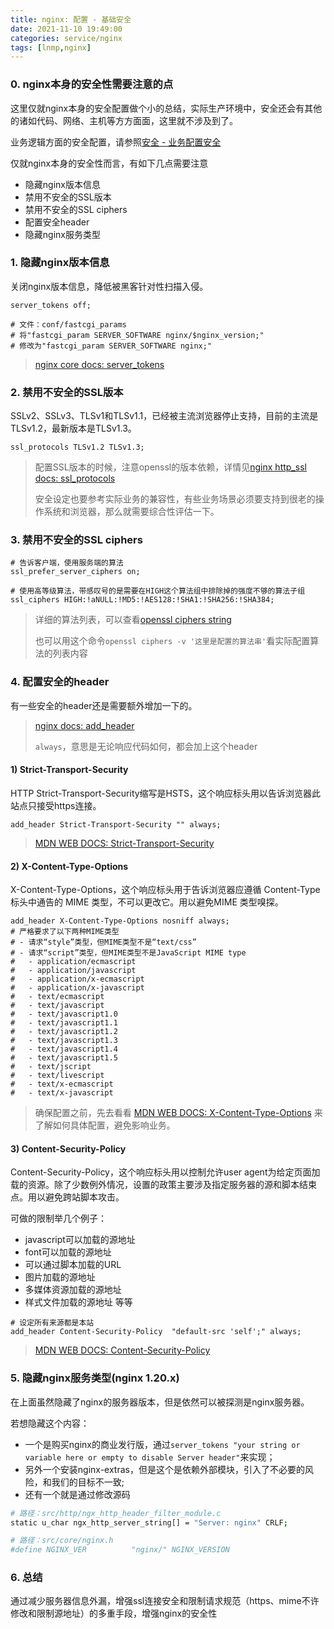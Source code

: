 ```yaml
---
title: nginx: 配置 - 基础安全
date: 2021-11-10 19:49:00
categories: service/nginx
tags: [lnmp,nginx]
---
```


### 0. nginx本身的安全性需要注意的点
这里仅就nginx本身的安全配置做个小的总结，实际生产环境中，安全还会有其他的诸如代码、网络、主机等方方面面，这里就不涉及到了。

业务逻辑方面的安全配置，请参照[安全 - 业务配置安全](/servie/nginx/nginx_2.1.4_configuration_security_config.html)

仅就nginx本身的安全性而言，有如下几点需要注意
- 隐藏nginx版本信息
- 禁用不安全的SSL版本
- 禁用不安全的SSL ciphers
- 配置安全header
- 隐藏nginx服务类型

### 1. 隐藏nginx版本信息
关闭nginx版本信息，降低被黑客针对性扫描入侵。

```
server_tokens off;

# 文件：conf/fastcgi_params
# 将"fastcgi_param SERVER_SOFTWARE nginx/$nginx_version;"
# 修改为"fastcgi_param SERVER_SOFTWARE nginx;"
```

> [nginx core docs: server_tokens](http://nginx.org/en/docs/http/ngx_http_core_module.html#server_tokens)

### 2. 禁用不安全的SSL版本
SSLv2、SSLv3、TLSv1和TLSv1.1，已经被主流浏览器停止支持，目前的主流是TLSv1.2，最新版本是TLSv1.3。

```
ssl_protocols TLSv1.2 TLSv1.3;
```

> 配置SSL版本的时候，注意openssl的版本依赖，详情见[nginx http_ssl docs: ssl_protocols](http://nginx.org/en/docs/http/ngx_http_ssl_module.html#ssl_protocols)
>
> 安全设定也要参考实际业务的兼容性，有些业务场景必须要支持到很老的操作系统和浏览器，那么就需要综合性评估一下。

### 3. 禁用不安全的SSL ciphers

```
# 告诉客户端，使用服务端的算法
ssl_prefer_server_ciphers on;

# 使用高等级算法，带感叹号的是需要在HIGH这个算法组中排除掉的强度不够的算法子组
ssl_ciphers HIGH:!aNULL:!MD5:!AES128:!SHA1:!SHA256:!SHA384;
```

> 详细的算法列表，可以查看[openssl ciphers string](https://www.openssl.org/docs/man1.0.2/man1/ciphers)
>
> 也可以用这个命令`openssl ciphers -v '这里是配置的算法串'`看实际配置算法的列表内容

### 4. 配置安全的header
有一些安全的header还是需要额外增加一下的。

> [nginx docs: add_header](http://nginx.org/en/docs/http/ngx_http_headers_module.html#add_header)
>
> `always`，意思是无论响应代码如何，都会加上这个header

#### 1) Strict-Transport-Security
HTTP Strict-Transport-Security缩写是HSTS，这个响应标头用以告诉浏览器此站点只接受https连接。

```
add_header Strict-Transport-Security "" always;
```

> [MDN WEB DOCS: Strict-Transport-Security](https://developer.mozilla.org/en-US/docs/Web/HTTP/Headers/Strict-Transport-Security)

#### 2) X-Content-Type-Options
X-Content-Type-Options，这个响应标头用于告诉浏览器应遵循 Content-Type 标头中通告的 MIME 类型，不可以更改它。用以避免MIME 类型嗅探。

```
add_header X-Content-Type-Options nosniff always;
# 严格要求了以下两种MIME类型
# - 请求“style”类型，但MIME类型不是“text/css”
# - 请求“script”类型，但MIME类型不是JavaScript MIME type
#   - application/ecmascript
#   - application/javascript
#   - application/x-ecmascript
#   - application/x-javascript
#   - text/ecmascript
#   - text/javascript
#   - text/javascript1.0
#   - text/javascript1.1
#   - text/javascript1.2
#   - text/javascript1.3
#   - text/javascript1.4
#   - text/javascript1.5
#   - text/jscript
#   - text/livescript
#   - text/x-ecmascript
#   - text/x-javascript
```

> 确保配置之前，先去看看 [MDN WEB DOCS: X-Content-Type-Options](https://developer.mozilla.org/zh-CN/docs/Web/HTTP/Headers/X-Content-Type-Options) 来了解如何具体配置，避免影响业务。

#### 3) Content-Security-Policy
Content-Security-Policy，这个响应标头用以控制允许user agent为给定页面加载的资源。除了少数例外情况，设置的政策主要涉及指定服务器的源和脚本结束点。用以避免跨站脚本攻击。

可做的限制举几个例子：

- javascript可以加载的源地址
- font可以加载的源地址
- 可以通过脚本加载的URL
- 图片加载的源地址
- 多媒体资源加载的源地址
- 样式文件加载的源地址
等等

```
# 设定所有来源都是本站
add_header Content-Security-Policy  "default-src 'self';" always;
```

> [MDN WEB DOCS: Content-Security-Policy](https://developer.mozilla.org/en-US/docs/Web/HTTP/Headers/Content-Security-Policy)

### 5. 隐藏nginx服务类型(nginx 1.20.x)
在上面虽然隐藏了nginx的服务器版本，但是依然可以被探测是nginx服务器。

若想隐藏这个内容：

- 一个是购买nginx的商业发行版，通过`server_tokens "your string or variable here or empty to disable Server header"`来实现；
- 另外一个安装nginx-extras，但是这个是依赖外部模块，引入了不必要的风险，和我们的目标不一致;
- 还有一个就是通过修改源码

``` bash
# 路径：src/http/ngx_http_header_filter_module.c
static u_char ngx_http_server_string[] = "Server: nginx" CRLF;

# 路径：src/core/nginx.h
#define NGINX_VER          "nginx/" NGINX_VERSION
```

### 6. 总结
通过减少服务器信息外漏，增强ssl连接安全和限制请求规范（https、mime不许修改和限制源地址）的多重手段，增强nginx的安全性